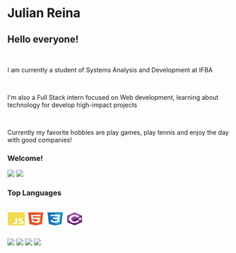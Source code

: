 # Julian Reina 

## Hello everyone!

<br>

I am currently a student of Systems Analysis and Development at IFBA

<br>

 I'm also a Full Stack intern focused on Web development, learning about technology for develop high-impact projects 
 
 <br>

Currently my favorite hobbies are  play games, play tennis and enjoy the day with good companies! 


### Welcome!

<div>

<img  width="50%" src="https://github-readme-stats.vercel.app/api?username=JulianReina96&show_icons=true&theme=yeblu#gh-dark-mode-only)](https://github.com/anuraghazra/github-readme-stats">
<img  width="48%" src="https://github-readme-stats.vercel.app/api/top-langs/?username=JulianReina96&layout=compact&theme=yeblu">
</div>



<h3> Top Languages</h3>

<div style="display: inline_block"><br>
  <img align="center" alt="Julian-Js" height="30" width="40" src="https://raw.githubusercontent.com/devicons/devicon/master/icons/javascript/javascript-plain.svg">
  <img align="center" alt="Julian-HTML" height="30" width="40" src="https://raw.githubusercontent.com/devicons/devicon/master/icons/html5/html5-original.svg">
  <img align="center" alt="Julian-CSS" height="30" width="40" src="https://raw.githubusercontent.com/devicons/devicon/master/icons/css3/css3-original.svg">
  <img align="center" alt="Julian-Csharp" height="30" width="40" src="https://raw.githubusercontent.com/devicons/devicon/master/icons/csharp/csharp-original.svg">
  
</div>

##

<div> 
 
<a href="https://twitter.com/JulianReina96" target="_blank"><img src="https://img.shields.io/badge/Twitter-1DA1F2?style=for-the-badge&logo=twitter&logoColor=white" target="_blank"></a>
<a href="https://discord.com/users/Julianreina#8672" target="_blank"><img src="https://img.shields.io/badge/Discord-7289DA?style=for-the-badge&logo=discord&logoColor=white" target="_blank"></a> 
<a href = "mailto:julianreina@gmail.com"><img src="https://img.shields.io/badge/-Gmail-%23333?style=for-the-badge&logo=gmail&logoColor=white" target="_blank"></a>
<a href="https://www.linkedin.com/in/JulianReina" target="_blank"><img src="https://img.shields.io/badge/-LinkedIn-%230077B5?style=for-the-badge&logo=linkedin&logoColor=white" target="_blank"></a> 
  
</div>

